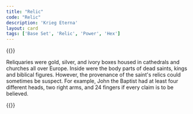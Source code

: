 ```yaml
---
title: "Relic"
code: "Relic"
description: 'Krieg Eterna'
layout: card
tags: ['Base Set', 'Relic', 'Power', 'Hex']
---
```

{{<card-detail-page title="Relic" artwork="Kissing the Relic by Joaquín Sorolla (1893)" >}}
<p>
Reliquaries were gold, silver, and ivory boxes housed in cathedrals and churches all over Europe. Inside were the body parts of dead saints, kings and biblical figures. However, the provenance of the saint's relics could sometimes be suspect. For example, John the Baptist had at least four different heads, two right arms, and 24 fingers if every claim is to be believed.
</p>
{{</card-detail-page>}}
